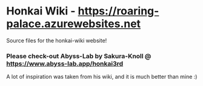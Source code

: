 # Honkai Wiki - https://roaring-palace.azurewebsites.net

Source files for the honkai-wiki website!

### Please check-out Abyss-Lab by Sakura-Knoll @ https://www.abyss-lab.app/honkai3rd
A lot of inspiration was taken from his wiki, and it is much better than mine :)
